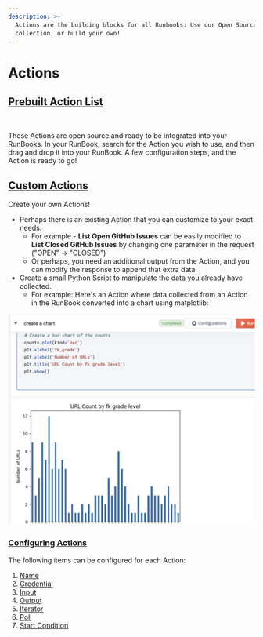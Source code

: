 ```yaml
---
description: >-
  Actions are the building blocks for all Runbooks: Use our Open Source
  collection, or build your own!
---
```


# Actions

## [Prebuilt Action List](broken-reference)

<figure><img src="https://img.shields.io/endpoint?url=https://raw.githubusercontent.com/unskript/Awesome-CloudOps-Automation/master/.github/images/actionShield.json&#x26;style=for-the-badge" alt=""><figcaption></figcaption></figure>

These Actions are open source and ready to be integrated into your RunBooks. In your RunBook, search for the Action you wish to use, and then drag and drop it into your RunBook.  A few configuration steps, and the Action is ready to go!

## [Custom Actions](../create-custom-actions.md)

Create your own Actions! &#x20;

* Perhaps there is an existing Action that you can customize to your exact needs.&#x20;
  * For example - **List Open GitHub Issues** can be easily modified to **List Closed GitHub Issues** by changing one parameter in the request ("OPEN" -> "CLOSED")
  * Or perhaps, you need an additional output from the Action, and you can modify the response to append that extra data.
* Create a small Python Script to manipulate the data you already have collected.
  * For example: Here's an Action where data collected from an Action in the RunBook converted into a chart using matplotlib:

![](<../../.gitbook/assets/image (1) (2) (1).png>)



### [Configuring Actions](action-configuration/)

The following items can be configured for each Action:

1. [Name](./#name)
2. [Credential](broken-reference)
3. [Input](action-configuration/action-inputs.md)
4. [Output](action-configuration/action-output.md)
5. [Iterator](action-configuration/action-iterator/)
6. [Poll](action-configuration/action-poll.md)
7. [Start Condition](action-configuration/action-start-condition.md)
